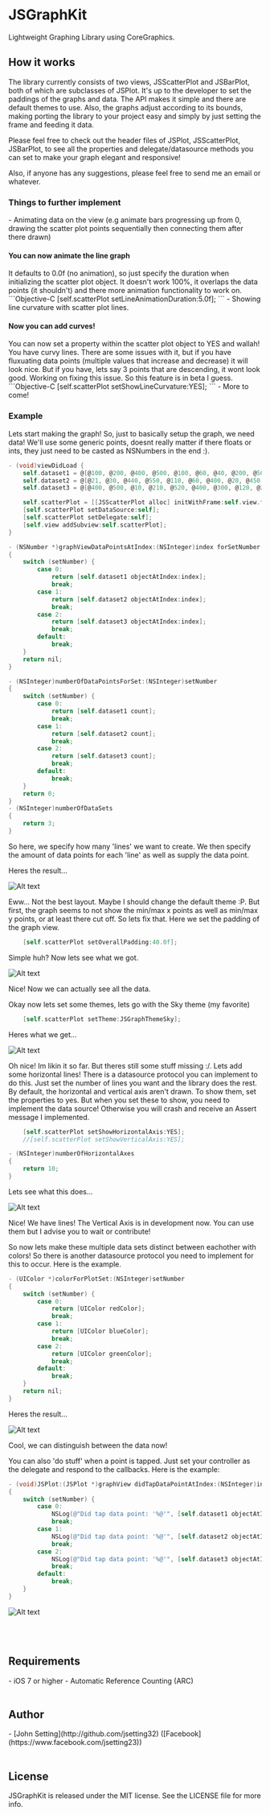 # JSGraphKit
Lightweight Graphing Library using CoreGraphics.

<h2>How it works</h2>
The library currently consists of two views, JSScatterPlot and JSBarPlot, both of which are subclasses of JSPlot. It's up to the developer to set the paddings of the graphs and data. The API makes it simple and there are default themes to use. Also, the graphs adjust according to its bounds, making porting the library to your project easy and simply by just setting the frame and feeding it data.

Please feel free to check out the header files of JSPlot, JSScatterPlot, JSBarPlot, to see all the properties and delegate/datasource methods you can set to make your graph elegant and responsive!

Also, if anyone has any suggestions, please feel free to send me an email or whatever.

<h3>Things to further implement</h3>
- Animating data on the view (e.g animate bars progressing up from 0, drawing the scatter plot points sequentially then connecting them after there drawn)
<h4>You can now animate the line graph</h4>
It defaults to 0.0f (no animation), so just specify the duration when initializing the scatter plot object. It doesn't work 100%, it overlaps the data points (it shouldn't) and there more animation functionality to work on.
```Objective-C
[self.scatterPlot setLineAnimationDuration:5.0f];
```
- Showing line curvature with scatter plot lines.
<h4>Now you can add curves!</h4>
You can now set a property within the scatter plot object to YES and wallah! You have curvy lines. There are some issues with it, but if you have fluxuating data points (multiple values that increase and decrease) it will look nice. But if you have, lets say 3 points that are descending, it wont look good. Working on fixing this issue. So this feature is in beta I guess.
```Objective-C
[self.scatterPlot setShowLineCurvature:YES];
```
- More to come!

<h3>Example</h3>

Lets start making the graph! So, just to basically setup the graph, we need data! We'll use some generic points, doesnt really matter if there floats or ints, they just need to be casted as NSNumbers in the end :).

```Objective-C
- (void)viewDidLoad {
    self.dataset1 = @[@100, @200, @400, @500, @100, @60, @40, @200, @50, @20, @60, @100, @200];
    self.dataset2 = @[@21, @30, @440, @550, @110, @60, @400, @20, @450, @120, @20, @120, @20];
    self.dataset3 = @[@400, @500, @10, @210, @520, @400, @300, @120, @230, @500, @210, @240, @50];

    self.scatterPlot = [[JSScatterPlot alloc] initWithFrame:self.view.frame];
    [self.scatterPlot setDataSource:self];
    [self.scatterPlot setDelegate:self];
    [self.view addSubview:self.scatterPlot];
}

- (NSNumber *)graphViewDataPointsAtIndex:(NSInteger)index forSetNumber:(NSInteger)setNumber
{
    switch (setNumber) {
        case 0:
            return [self.dataset1 objectAtIndex:index];
            break;
        case 1:
            return [self.dataset2 objectAtIndex:index];
            break;
        case 2:
            return [self.dataset3 objectAtIndex:index];
            break;
        default:
            break;
    }
    return nil;
}

- (NSInteger)numberOfDataPointsForSet:(NSInteger)setNumber
{
    switch (setNumber) {
        case 0:
            return [self.dataset1 count];
            break;
        case 1:
            return [self.dataset2 count];
            break;
        case 2:
            return [self.dataset3 count];
            break;
        default:
            break;
    }
    return 0;
}
- (NSInteger)numberOfDataSets
{
    return 3;
}
```
So here, we specify how many 'lines' we want to create. We then specify the amount of data points for each 'line' as well as supply the data point. 

Heres the result...

![Alt text](Example0.png "Optional Title")

Eww... Not the best layout. Maybe I should change the default theme :P. But first, the graph seems to not show the min/max x points as well as min/max y points, or at least there cut off. So lets fix that. Here we set the padding of the graph view.

```Objective-C
    [self.scatterPlot setOverallPadding:40.0f];
```
Simple huh? Now lets see what we got.

![Alt text](Example1.png "Optional Title")

Nice! Now we can actually see all the data.

Okay now lets set some themes, lets go with the Sky theme (my favorite)

```Objective-C
    [self.scatterPlot setTheme:JSGraphThemeSky];
```
Heres what we get...

![Alt text](Example2.png "Optional Title")

Oh nice! Im likin it so far. But theres still some stuff missing :/. Lets add some horizontal lines! There is a datasource protocol you can implement to do this. Just set the number of lines you want and the library does the rest. By default, the horizontal and vertical axis aren't drawn. To show them, set the properties to yes. But when you set these to show, you need to implement the data source! Otherwise you will crash and receive an Assert message I implemented.

```Objective-C
    [self.scatterPlot setShowHorizontalAxis:YES];
    //[self.scatterPlot setShowVerticalAxis:YES];

- (NSInteger)numberOfHorizontalAxes
{
    return 10;
}
```

Lets see what this does...

![Alt text](Example3.png "Optional Title")

Nice! We have lines! The Vertical Axis is in development now. You can use them but I advise you to wait or contribute! 

So now lets make these multiple data sets distinct between eachother with colors! So there is another datasource protocol you need to implement for this to occur. Here is the example.

```Objective-C
- (UIColor *)colorForPlotSet:(NSInteger)setNumber
{
    switch (setNumber) {
        case 0:
            return [UIColor redColor];
            break;
        case 1:
            return [UIColor blueColor];
            break;
        case 2:
            return [UIColor greenColor];
            break;
        default:
            break;
    }
    return nil;
}
```

Heres the result...

![Alt text](Example4.png "Optional Title")

Cool, we can distinguish between the data now!

You can also 'do stuff' when a point is tapped. Just set your controller as the delegate and respond to the callbacks. Here is the example:

```Objective-C
- (void)JSPlot:(JSPlot *)graphView didTapDataPointAtIndex:(NSInteger)index inSet:(NSInteger)setNumber
{
    switch (setNumber) {
        case 0:
            NSLog(@"Did tap data point: '%@'", [self.dataset1 objectAtIndex:index]);
            break;
        case 1:
            NSLog(@"Did tap data point: '%@'", [self.dataset2 objectAtIndex:index]);
            break;
        case 2:
            NSLog(@"Did tap data point: '%@'", [self.dataset3 objectAtIndex:index]);
            break;
        default:
            break;
    }
}
```


![Alt text](Showcase.png "Optional Title")

<br><br>
<h2>Requirements</h2>
- iOS 7 or higher
- Automatic Reference Counting (ARC)
<br><br>

<h2>Author</h2>
- [John Setting](http://github.com/jsetting32) ([Facebook](https://www.facebook.com/jsetting23))
<br><br>

<h2>License</h2>
JSGraphKit is released under the MIT license. See the LICENSE file for more info.
